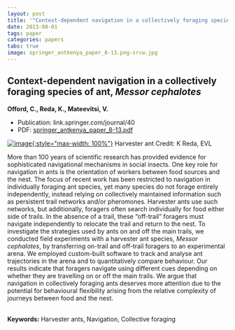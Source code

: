 ```yaml
---
layout: post
title: '"Context-dependent navigation in a collectively foraging species of ant, <em>Messor cephalotes</em>"'
date: 2013-08-01
tags: paper
categories: papers
tabs: true
image: springer_antkenya_paper_8-13.png-srcw.jpg
---
```


## Context-dependent navigation in a collectively foraging species of ant, <em>Messor cephalotes</em>
**Offord, C., Reda, K., Mateevitsi, V.**
- Publication: link.springer.com/journal/40
- PDF: [springer_antkenya_paper_8-13.pdf](/documents/springer_antkenya_paper_8-13.pdf)


[![image](https://www.evl.uic.edu/output/originals/springer_antkenya_paper_8-13.png-srcw.jpg){:style="max-width: 100%"}](https://www.evl.uic.edu/output/originals/springer_antkenya_paper_8-13.png-srcw.jpg)
Harvester ant
Credit: K Reda, EVL

More than 100 years of scientific research has provided evidence for sophisticated navigational mechanisms in social insects. One key role for navigation in ants is the orientation of workers between food sources and the nest. The focus of recent work has been restricted to navigation in individually foraging ant species, yet many species do not forage entirely independently, instead relying on collectively maintained information such as persistent trail networks and/or pheromones. Harvester ants use such networks, but additionally, foragers often search individually for food either side of trails. In the absence of a trail, these &ldquo;off-trail&rdquo; foragers must navigate independently to relocate the trail and return to the nest. To investigate the strategies used by ants on and off the main trails, we conducted field experiments with a harvester ant species, <em>Messor cephalotes</em>, by transferring on-trail and off-trail foragers to an experimental arena. We employed custom-built software to track and analyse ant trajectories in the arena and to quantitatively compare behaviour. Our results indicate that foragers navigate using different cues depending on whether they are travelling on or off the main trails. We argue that navigation in collectively foraging ants deserves more attention due to the potential for behavioural flexibility arising from the relative complexity of journeys between food and the nest.<br><br>

<strong>Keywords:</strong> Harvester ants, Navigation, Collective foraging